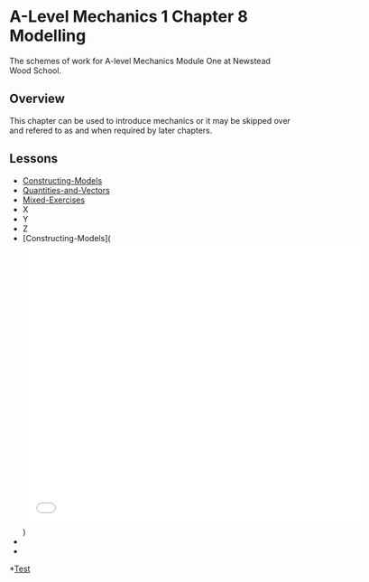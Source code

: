 # A-Level Mechanics 1 Chapter 8 Modelling

The schemes of work for A-level Mechanics Module One at Newstead Wood School.

## Overview

This chapter can be used to introduce mechanics or it may be skipped over and refered to as and when required by later chapters.

## Lessons

* [Constructing-Models](./1_Constructing_Models/1_MechYr1-Chp8-Modelling.pptx)
* [Quantities-and-Vectors](https://github.com/DBE001/EULER/tree/main/3_KS_5/A-Level/5_Mech_1/09_Constant_Acceleration)
* [Mixed-Exercises](https://github.com/DBE001/EULER/tree/main/3_KS_5/A-Level/5_Mech_1/10_Forces_Motion)
* X
* Y
* Z
* [Constructing-Models](<iframe src="//docs.google.com/gview?url=https://github.com/DBE001/EULER/blob/main/3_KS_5/A-Level/5_Mech_1/08_Modelling/1_Constructing_Models/1_MechYr1-Chp8-Modelling.pptx&embedded=true" style="width:600px; height:500px;" frameborder="0"></iframe>)
*
*
*[Test](https://github.com/DBE001/EULER/blob/main/3_KS_5/A-Level/5_Mech_1/08_Modelling/1_Constructing_Models/1_MechYr1-Chp8-Modelling.pptx)
